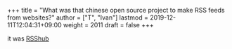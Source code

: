 +++
title = "What was that chinese open source project to make RSS feeds from websites?"
author = ["T", "Ivan"]
lastmod = 2019-12-11T12:04:31+09:00
weight = 2011
draft = false
+++

it was [RSShub](https://docs.rsshub.app/en/)
